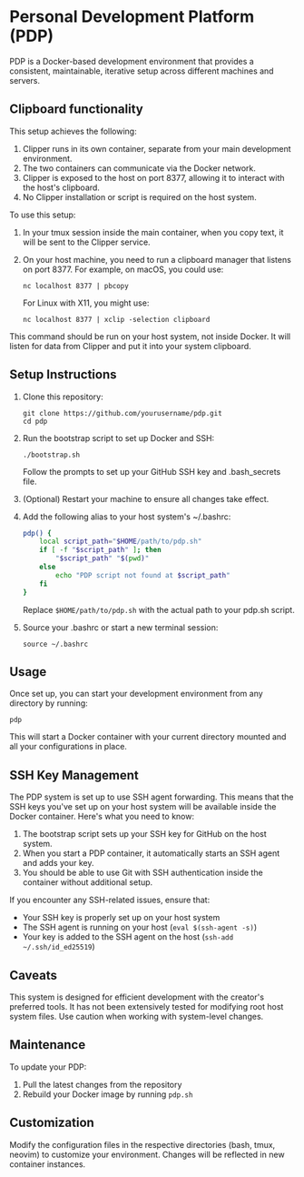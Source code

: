 # Personal Development Platform (PDP)

PDP is a Docker-based development environment that provides a consistent, maintainable, iterative setup across different machines and servers.

## Clipboard functionality
This setup achieves the following:

1. Clipper runs in its own container, separate from your main development environment.
2. The two containers can communicate via the Docker network.
3. Clipper is exposed to the host on port 8377, allowing it to interact with the host's clipboard.
4. No Clipper installation or script is required on the host system.

To use this setup:

1. In your tmux session inside the main container, when you copy text, it will be sent to the Clipper service.
2. On your host machine, you need to run a clipboard manager that listens on port 8377. For example, on macOS, you could use:

   ```
   nc localhost 8377 | pbcopy
   ```

   For Linux with X11, you might use:

   ```
   nc localhost 8377 | xclip -selection clipboard
   ```

This command should be run on your host system, not inside Docker. It will listen for data from Clipper and put it into your system clipboard.

## Setup Instructions

1. Clone this repository:
   ```
   git clone https://github.com/yourusername/pdp.git
   cd pdp
   ```

2. Run the bootstrap script to set up Docker and SSH:
   ```
   ./bootstrap.sh
   ```
   Follow the prompts to set up your GitHub SSH key and .bash_secrets file.

3. (Optional) Restart your machine to ensure all changes take effect.

4. Add the following alias to your host system's ~/.bashrc:
   ```bash
   pdp() {
       local script_path="$HOME/path/to/pdp.sh"
       if [ -f "$script_path" ]; then
           "$script_path" "$(pwd)"
       else
           echo "PDP script not found at $script_path"
       fi
   }
   ```
   Replace `$HOME/path/to/pdp.sh` with the actual path to your pdp.sh script.

5. Source your .bashrc or start a new terminal session:
   ```
   source ~/.bashrc
   ```

## Usage

Once set up, you can start your development environment from any directory by running:

```
pdp
```

This will start a Docker container with your current directory mounted and all your configurations in place.

## SSH Key Management

The PDP system is set up to use SSH agent forwarding. This means that the SSH keys you've set up on your host system will be available inside the Docker container. Here's what you need to know:

1. The bootstrap script sets up your SSH key for GitHub on the host system.
2. When you start a PDP container, it automatically starts an SSH agent and adds your key.
3. You should be able to use Git with SSH authentication inside the container without additional setup.

If you encounter any SSH-related issues, ensure that:
- Your SSH key is properly set up on your host system
- The SSH agent is running on your host (`eval $(ssh-agent -s)`)
- Your key is added to the SSH agent on the host (`ssh-add ~/.ssh/id_ed25519`)

## Caveats

This system is designed for efficient development with the creator's preferred tools. It has not been extensively tested for modifying root host system files. Use caution when working with system-level changes.

## Maintenance

To update your PDP:

1. Pull the latest changes from the repository
2. Rebuild your Docker image by running `pdp.sh`

## Customization

Modify the configuration files in the respective directories (bash, tmux, neovim) to customize your environment. Changes will be reflected in new container instances.
